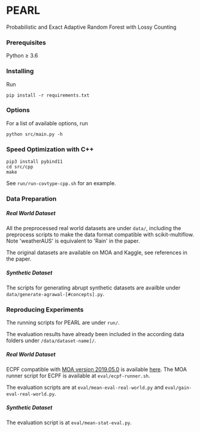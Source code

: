 # PEARL

Probabilistic and Exact Adaptive Random Forest with Lossy Counting

### Prerequisites

Python &ge; 3.6

### Installing

Run

```
pip install -r requirements.txt
```

### Options

For a list of available options, run

```
python src/main.py -h
```

### Speed Optimization with C++

```
pip3 install pybind11
cd src/cpp
make
```

See `run/run-covtype-cpp.sh` for an example.

### Data Preparation

##### Real World Dataset

All the preprocessed real world datasets are under `data/`, including the preprocess scripts to make
the data format compatible with scikit-multiflow. Note 'weatherAUS' is equivalent to 'Rain' in the paper.

The original datasets are available on MOA and Kaggle, see references in the paper.

##### Synthetic Dataset

The scripts for generating abrupt synthetic datasets are availble under
`data/generate-agrawal-[#concepts].py`.

### Reproducing Experiments

The running scripts for PEARL are under `run/`.

The evaluation results have already been included in the according data folders under
`/data/dataset-name]/`.  

##### Real World Dataset

ECPF compatible with [MOA version 2019.05.0](https://github.com/Waikato/moa/tree/2019.05.0) is available [here](https://github.com/ingako/CPF).
The MOA runner script for ECPF is available at `eval/ecpf-runner.sh`.

The evaluation scripts are at `eval/mean-eval-real-world.py` and `eval/gain-eval-real-world.py`.

##### Synthetic Dataset

The evaluation script is at `eval/mean-stat-eval.py`.
